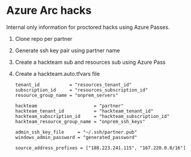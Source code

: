 # Azure Arc hacks

Internal only information for proctored hacks using Azure Passes.

1. Clone repo per partner
1. Generate ssh key pair using partner name
1. Create a hackteam sub and resources sub using Azure Pass
1. Create a hackteam.auto.tfvars file

     ```text
     tenant_id           = "resources_tenant_id"
     subscription_id     = "resources_subscription_id"
     resource_group_name = "onprem_servers"

     hackteam                     = "partner"
     hackteam_tenant_id           = "hackteam_tenant_id"
     hackteam_subscription_id     = "hackteam_subscription_id"
     hackteam_resource_group_name = "onprem_ssh_keys"

     admin_ssh_key_file     = "~/.ssh/partner.pub"
     windows_admin_password = "generated_password"

     source_address_prefixes = ["188.223.241.115", "167.220.0.0/16"]
     ```
